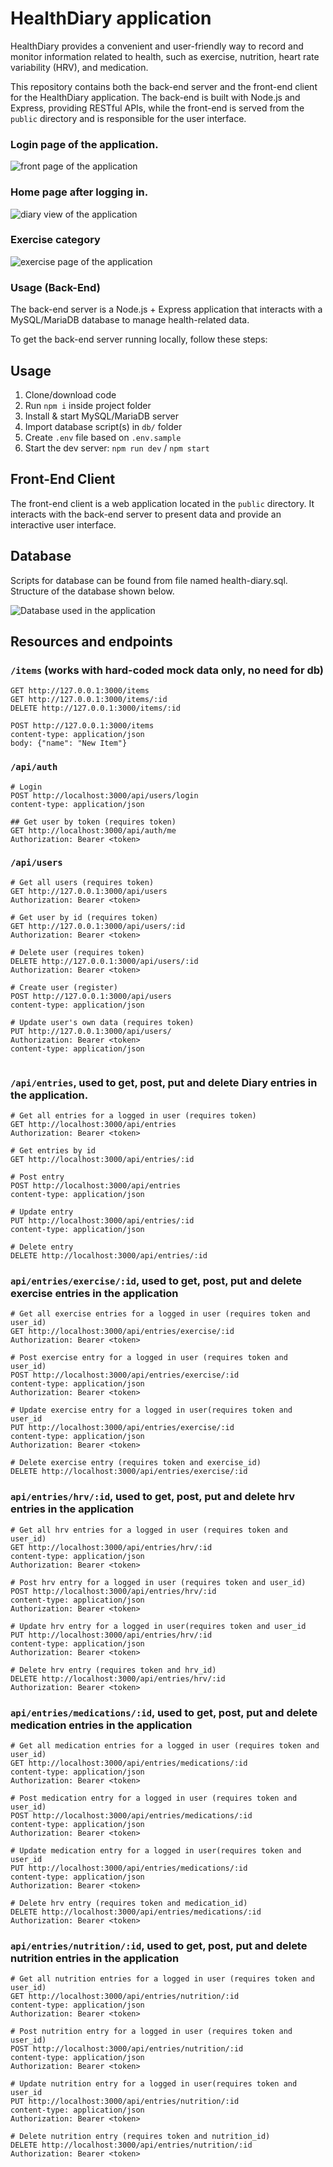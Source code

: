 # HealthDiary application

HealthDiary provides a convenient and user-friendly way to record and monitor information related to health, such as exercise, nutrition, heart rate variability (HRV), and medication.

This repository contains both the back-end server and the front-end client for the HealthDiary application. The back-end is built with Node.js and Express, providing RESTful APIs, while the front-end is served from the `public` directory and is responsible for the user interface.


### Login page of the application.
![front page of the application](images/frontpage.png)

### Home page after logging in.
![diary view of the application](images/diary.png)

### Exercise category
![exercise page of the application](images/exercisepage.png)


### Usage (Back-End)

The back-end server is a Node.js + Express application that interacts with a MySQL/MariaDB database to manage health-related data.

To get the back-end server running locally, follow these steps:

## Usage

1. Clone/download code
2. Run `npm i` inside project folder
3. Install & start MySQL/MariaDB server
4. Import database script(s) in `db/` folder
5. Create `.env` file based on `.env.sample`
6. Start the dev server: `npm run dev` / `npm start`

## Front-End Client

The front-end client is a web application located in the `public` directory. It interacts with the back-end server to present data and provide an interactive user interface.

## Database

Scripts for database can be found from file named health-diary.sql.
Structure of the database shown below.

![Database used in the application](images/db.png)


## Resources and endpoints

### `/items` (works with hard-coded mock data only, no need for db)

```http
GET http://127.0.0.1:3000/items
GET http://127.0.0.1:3000/items/:id
DELETE http://127.0.0.1:3000/items/:id

POST http://127.0.0.1:3000/items
content-type: application/json
body: {"name": "New Item"}
```

### `/api/auth`

```http
# Login
POST http://localhost:3000/api/users/login
content-type: application/json

## Get user by token (requires token)
GET http://localhost:3000/api/auth/me
Authorization: Bearer <token>
```

### `/api/users`

```http
# Get all users (requires token)
GET http://127.0.0.1:3000/api/users
Authorization: Bearer <token>

# Get user by id (requires token)
GET http://127.0.0.1:3000/api/users/:id
Authorization: Bearer <token>

# Delete user (requires token)
DELETE http://127.0.0.1:3000/api/users/:id
Authorization: Bearer <token>

# Create user (register)
POST http://127.0.0.1:3000/api/users
content-type: application/json

# Update user's own data (requires token)
PUT http://127.0.0.1:3000/api/users/
Authorization: Bearer <token>
content-type: application/json


```

### `/api/entries`, used to get, post, put and delete Diary entries in the application.

```http
# Get all entries for a logged in user (requires token)
GET http://localhost:3000/api/entries
Authorization: Bearer <token>

# Get entries by id
GET http://localhost:3000/api/entries/:id

# Post entry
POST http://localhost:3000/api/entries
content-type: application/json

# Update entry
PUT http://localhost:3000/api/entries/:id
content-type: application/json

# Delete entry
DELETE http://localhost:3000/api/entries/:id
```
### `api/entries/exercise/:id`, used to get, post, put and delete exercise entries in the application

```http
# Get all exercise entries for a logged in user (requires token and user_id)
GET http://localhost:3000/api/entries/exercise/:id
Authorization: Bearer <token>

# Post exercise entry for a logged in user (requires token and user_id)
POST http://localhost:3000/api/entries/exercise/:id
content-type: application/json
Authorization: Bearer <token>

# Update exercise entry for a logged in user(requires token and user_id
PUT http://localhost:3000/api/entries/exercise/:id
content-type: application/json
Authorization: Bearer <token>

# Delete exercise entry (requires token and exercise_id)
DELETE http://localhost:3000/api/entries/exercise/:id
```
### `api/entries/hrv/:id`, used to get, post, put and delete hrv entries in the application

```http
# Get all hrv entries for a logged in user (requires token and user_id)
GET http://localhost:3000/api/entries/hrv/:id
content-type: application/json
Authorization: Bearer <token>

# Post hrv entry for a logged in user (requires token and user_id)
POST http://localhost:3000/api/entries/hrv/:id
content-type: application/json
Authorization: Bearer <token>

# Update hrv entry for a logged in user(requires token and user_id
PUT http://localhost:3000/api/entries/hrv/:id
content-type: application/json
Authorization: Bearer <token>

# Delete hrv entry (requires token and hrv_id)
DELETE http://localhost:3000/api/entries/hrv/:id
Authorization: Bearer <token>
```
### `api/entries/medications/:id`, used to get, post, put and delete medication entries in the application

```http
# Get all medication entries for a logged in user (requires token and user_id)
GET http://localhost:3000/api/entries/medications/:id
content-type: application/json
Authorization: Bearer <token>

# Post medication entry for a logged in user (requires token and user_id)
POST http://localhost:3000/api/entries/medications/:id
content-type: application/json
Authorization: Bearer <token>

# Update medication entry for a logged in user(requires token and user_id
PUT http://localhost:3000/api/entries/medications/:id
content-type: application/json
Authorization: Bearer <token>

# Delete hrv entry (requires token and medication_id)
DELETE http://localhost:3000/api/entries/medications/:id
Authorization: Bearer <token>
```
### `api/entries/nutrition/:id`, used to get, post, put and delete nutrition entries in the application

```http
# Get all nutrition entries for a logged in user (requires token and user_id)
GET http://localhost:3000/api/entries/nutrition/:id
content-type: application/json
Authorization: Bearer <token>

# Post nutrition entry for a logged in user (requires token and user_id)
POST http://localhost:3000/api/entries/nutrition/:id
content-type: application/json
Authorization: Bearer <token>

# Update nutrition entry for a logged in user(requires token and user_id
PUT http://localhost:3000/api/entries/nutrition/:id
content-type: application/json
Authorization: Bearer <token>

# Delete nutrition entry (requires token and nutrition_id)
DELETE http://localhost:3000/api/entries/nutrition/:id
Authorization: Bearer <token>
```

